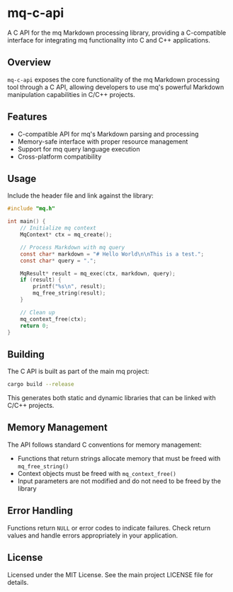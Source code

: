 # mq-c-api

A C API for the mq Markdown processing library, providing a C-compatible interface for integrating mq functionality into C and C++ applications.

## Overview

`mq-c-api` exposes the core functionality of the mq Markdown processing tool through a C API, allowing developers to use mq's powerful Markdown manipulation capabilities in C/C++ projects.

## Features

- C-compatible API for mq's Markdown parsing and processing
- Memory-safe interface with proper resource management
- Support for mq query language execution
- Cross-platform compatibility

## Usage

Include the header file and link against the library:

```c
#include "mq.h"

int main() {
    // Initialize mq context
    MqContext* ctx = mq_create();

    // Process Markdown with mq query
    const char* markdown = "# Hello World\n\nThis is a test.";
    const char* query = ".";

    MqResult* result = mq_exec(ctx, markdown, query);
    if (result) {
        printf("%s\n", result);
        mq_free_string(result);
    }

    // Clean up
    mq_context_free(ctx);
    return 0;
}
```

## Building

The C API is built as part of the main mq project:

```bash
cargo build --release
```

This generates both static and dynamic libraries that can be linked with C/C++ projects.

## Memory Management

The API follows standard C conventions for memory management:

- Functions that return strings allocate memory that must be freed with `mq_free_string()`
- Context objects must be freed with `mq_context_free()`
- Input parameters are not modified and do not need to be freed by the library

## Error Handling

Functions return `NULL` or error codes to indicate failures. Check return values and handle errors appropriately in your application.

## License

Licensed under the MIT License. See the main project LICENSE file for details.
